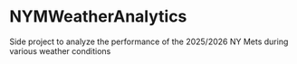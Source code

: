 # NYMWeatherAnalytics
Side project to analyze the performance of the 2025/2026 NY Mets during various weather conditions
